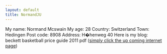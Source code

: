 ```yaml
---
layout: default
title: NormandJU
---
```


My name: Normand Mcswain
My age: 28
Country: Switzerland
Town: Hedingen
Post code: 8908
Address: H�henweg 40
Here is my blog: beckett basketball price guide 2011 pdf ([simply click the up coming internet page](http://wiki.lr-Club.ru/index.php/%D0%A3%D1%87%D0%B0%D1%81%D1%82%D0%BD%D0%B8%D0%BA:VelmaCope))
